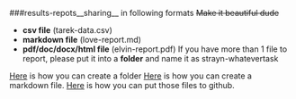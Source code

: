 ###results-repots__sharing__ in following formats
~~Make it beautiful dude~~

- **csv file** (tarek-data.csv)
- **markdown file** (love-report.md)  
- **pdf/doc/docx/html file** (elvin-report.pdf)
If you have more than 1 file to report, please put it into a **folder** and name it as strayn-whatevertask

[Here](http://stackoverflow.com/questions/18773598/creating-folders-inside-github-com-repo-without-using-git) is how you can create a folder
[Here](https://github.com/adam-p/markdown-here/wiki/Markdown-Cheatsheet) is how you can create a markdown file.
[Here](https://guides.github.com/introduction/getting-your-project-on-github/) is how you can put those files to github.



